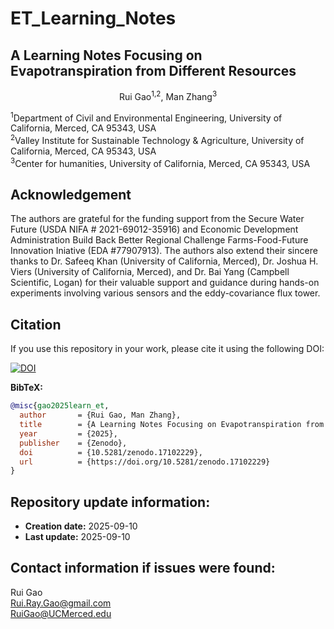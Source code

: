 # ET_Learning_Notes
## A Learning Notes Focusing on Evapotranspiration from Different Resources
<p align="center">Rui Gao<sup>1,2</sup>, Man Zhang<sup>3</sup></p>
<sup>1</sup>Department of Civil and Environmental Engineering, University of California, Merced, CA 95343, USA<br>
<sup>2</sup>Valley Institute for Sustainable Technology & Agriculture, University of California, Merced, CA 95343, USA<br>
<sup>3</sup>Center for humanities, University of California, Merced, CA 95343, USA<br>

## Acknowledgement
The authors are grateful for the funding support from the Secure Water Future (USDA NIFA # 2021-69012-35916) and Economic Development Administration Build Back Better Regional Challenge Farms-Food-Future Innovation Iniative (EDA #77907913). The authors also extend their sincere thanks to Dr. Safeeq Khan (University of California, Merced), Dr. Joshua H. Viers (University of California, Merced), and Dr. Bai Yang (Campbell Scientific, Logan) for their valuable support and guidance during hands-on experiments involving various sensors and the eddy-covariance flux tower.

## Citation
If you use this repository in your work, please cite it using the following DOI:

[![DOI](https://zenodo.org/badge/DOI/10.5281/zenodo.17102229.svg)](https://doi.org/10.5281/zenodo.17102229)

**BibTeX:**
```bibtex
@misc{gao2025learn_et,
  author       = {Rui Gao, Man Zhang},
  title        = {A Learning Notes Focusing on Evapotranspiration from Different Resources},
  year         = {2025},
  publisher    = {Zenodo},
  doi          = {10.5281/zenodo.17102229},
  url          = {https://doi.org/10.5281/zenodo.17102229}
}
```

## Repository update information:
- **Creation date:** 2025-09-10
- **Last update:** 2025-09-10

## Contact information if issues were found:
Rui Gao<br>
Rui.Ray.Gao@gmail.com<br>
RuiGao@UCMerced.edu